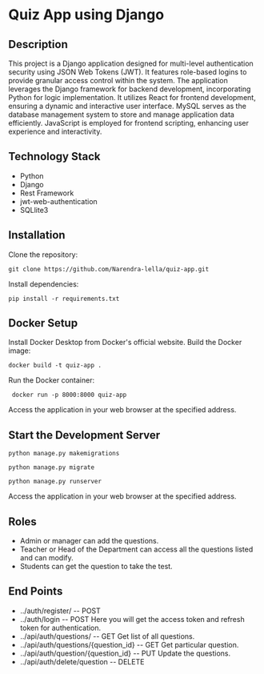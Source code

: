 # Quiz App using Django

## Description
This project is a Django application designed for multi-level authentication security using JSON Web Tokens (JWT). It features role-based logins to provide granular access control within the system. The application leverages the Django framework for backend development, incorporating Python for logic implementation. It utilizes React for frontend development, ensuring a dynamic and interactive user interface. MySQL serves as the database management system to store and manage application data efficiently. JavaScript is employed for frontend scripting, enhancing user experience and interactivity.

## Technology Stack
- Python
- Django
- Rest Framework
- jwt-web-authentication
- SQLlite3

## Installation
Clone the repository:
```
git clone https://github.com/Narendra-lella/quiz-app.git
```
Install dependencies:
``` 
pip install -r requirements.txt
```

## Docker Setup
Install Docker Desktop from Docker's official website.
Build the Docker image:

```
docker build -t quiz-app .
```
Run the Docker container:
```
 docker run -p 8000:8000 quiz-app

```
Access the application in your web browser at the specified address.

## Start the Development Server
```
python manage.py makemigrations
```
```
python manage.py migrate
```
```
python manage.py runserver
```
Access the application in your web browser at the specified address.

## Roles
- Admin or manager can add the questions.
- Teacher or Head of the Department can access all the questions listed and can modify.
- Students can get the question to take the test.

## End Points
- ../auth/register/ -- POST
- ../auth/login -- POST
  Here you will get the access token and refresh token for authentication.
- ../api/auth/questions/ -- GET
  Get list of all questions.
- ../api/auth/questions/{question_id} -- GET
  Get particular question.
- ../api/auth/question/{question_id} -- PUT
  Update the questions.
- ../api/auth/delete/question -- DELETE
